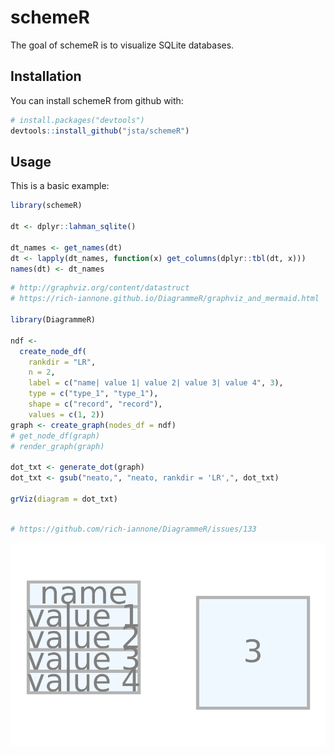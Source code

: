 
<!-- README.md is generated from README.Rmd. Please edit that file -->
schemeR
=======

The goal of schemeR is to visualize SQLite databases.

Installation
------------

You can install schemeR from github with:

``` r
# install.packages("devtools")
devtools::install_github("jsta/schemeR")
```

Usage
-----

This is a basic example:

``` r
library(schemeR)

dt <- dplyr::lahman_sqlite()

dt_names <- get_names(dt)
dt <- lapply(dt_names, function(x) get_columns(dplyr::tbl(dt, x)))
names(dt) <- dt_names
```

``` r
# http://graphviz.org/content/datastruct
# https://rich-iannone.github.io/DiagrammeR/graphviz_and_mermaid.html

library(DiagrammeR)

ndf <-
  create_node_df(
    rankdir = "LR",
    n = 2,
    label = c("name| value 1| value 2| value 3| value 4", 3),
    type = c("type_1", "type_1"),
    shape = c("record", "record"),
    values = c(1, 2))
graph <- create_graph(nodes_df = ndf)
# get_node_df(graph)
# render_graph(graph)

dot_txt <- generate_dot(graph)
dot_txt <- gsub("neato,", "neato, rankdir = 'LR',", dot_txt)

grViz(diagram = dot_txt)
```

<!--html_preserve-->

<script type="application/json" data-for="htmlwidget-2550a84317fdcb285767">{"x":{"diagram":"digraph {\n\ngraph [layout = neato, rankdir = \"LR\",\n       outputorder = edgesfirst]\n\nnode [fontname = Helvetica,\n     fontsize = 10,\n     shape = circle,\n     fixedsize = true,\n     width = 0.5,\n     style = filled,\n     fillcolor = aliceblue,\n     color = gray70,\n     fontcolor = gray50]\n\nedge [len = 1.5,\n     color = gray40,\n     arrowsize = 0.5]\n\n  \"1\" [label = \"name| value 1| value 2| value 3| value 4\", shape = \"record\"] \n  \"2\" [label = \"3\", shape = \"record\"] \n}","config":{"engine":"dot","options":null}},"evals":[],"jsHooks":[]}</script>
<!--/html_preserve-->
``` r

# https://github.com/rich-iannone/DiagrammeR/issues/133
```

![](images/example.png)
